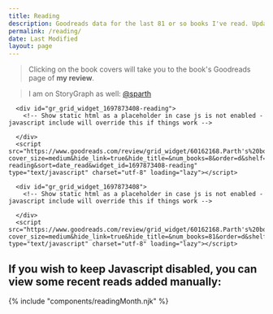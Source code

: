 ```yaml
---
title: Reading
description: Goodreads data for the last 81 or so books I've read. Updated every time I finish a book.
permalink: /reading/
date: Last Modified
layout: page
---
```

> Clicking on the book covers will take you to the book's Goodreads page of **my review**.

> I am on StoryGraph as well: [@sparth](https://app.thestorygraph.com/profile/sparth)

<div class="mt-md mb-sm slide-up-half">

      <div id="gr_grid_widget_1697873408-reading">
        <!-- Show static html as a placeholder in case js is not enabled - javascript include will override this if things work -->

      </div>
      <script src="https://www.goodreads.com/review/grid_widget/60162168.Parth's%20bookshelf:%20reading%20now?cover_size=medium&hide_link=true&hide_title=&num_books=8&order=d&shelf=currently-reading&sort=date_read&widget_id=1697873408-reading" type="text/javascript" charset="utf-8" loading="lazy"></script>
</div> 

<div class="mt-md mb-sm">

      <div id="gr_grid_widget_1697873408">
        <!-- Show static html as a placeholder in case js is not enabled - javascript include will override this if things work -->

      </div>
      <script src="https://www.goodreads.com/review/grid_widget/60162168.Parth's%20bookshelf:%20read%20recently?cover_size=medium&hide_link=true&hide_title=&num_books=81&order=d&shelf=read&sort=date_read&widget_id=1697873408" type="text/javascript" charset="utf-8" loading="lazy"></script>
</div>

<noscript>
<h2>If you wish to keep Javascript disabled, you can view some recent reads added manually:</h2>

{% include "components/readingMonth.njk" %}
</noscript>

<script>
// Get all the img elements with the class "gr_grid_book_container"
var imgElements = document.querySelectorAll('.gr_grid_book_container img');

// Loop through each img element and modify the src attribute
imgElements.forEach(function (imgElement) {
    // Get the current src attribute
    var src = imgElement.getAttribute('src');

    // Replace both "_SX98_" and "_SY160_" portions with an empty string
    src = src.replace(/_SX98_.|_SY160_.|Y160_./g, '');

    // Set the modified src attribute back to the img element
    imgElement.setAttribute('src', src);

    // Add the loading attribute for lazy loading
    imgElement.setAttribute('loading', 'lazy');

    // Add the decoding attribute for async decoding
    imgElement.setAttribute('decoding', 'async');
});

</script>

